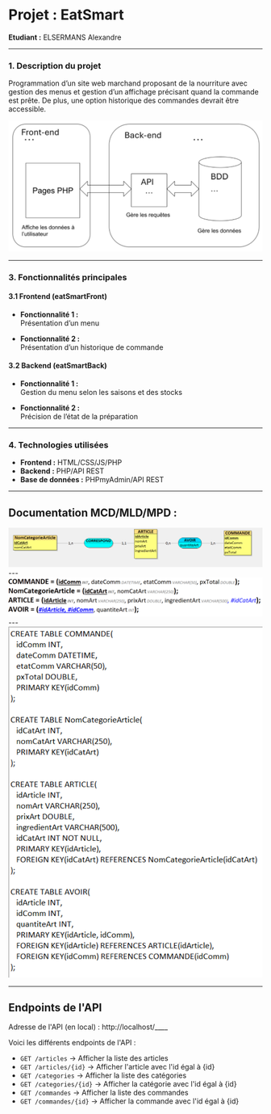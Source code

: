 # **Projet : EatSmart**

**Etudiant :** ELSERMANS Alexandre

---

### **1. Description du projet**

Programmation d’un site web marchand proposant de la nourriture avec gestion des menus et gestion d’un affichage précisant quand la commande est prête. De plus, une option historique des commandes devrait être accessible.

<img src="./assets/img/schema.PNG">

---

### **3. Fonctionnalités principales**

#### **3.1 Frontend (eatSmartFront)**

- **Fonctionnalité 1 :**  
  Présentation d’un menu
  
- **Fonctionnalité 2 :**  
  Présentation d’un historique de commande
  
#### **3.2 Backend (eatSmartBack)**

- **Fonctionnalité 1 :**  
  Gestion du menu selon les saisons et des stocks
  
- **Fonctionnalité 2 :**  
  Précision de l’état de la préparation

---

### **4. Technologies utilisées**

- **Frontend :** HTML/CSS/JS/PHP
- **Backend :** PHP/API REST
- **Base de données :** PHPmyAdmin/API REST

---

## Documentation MCD/MLD/MPD :

<img src="./assets/img/MCD.PNG">
---
<img src="./assets/img/MLD.PNG">
---
<img src="./assets/img/MPD.PNG">

---

## Endpoints de l'API

Adresse de l'API (en local) : http://localhost/____

Voici les différents endpoints de l'API : 
- `GET /articles` → Afficher la liste des articles
- `GET /articles/{id}` → Afficher l'article avec l'id égal à {id}
- `GET /categories` → Afficher la liste des catégories
- `GET /categories/{id}` → Afficher la catégorie avec l'id égal à {id}
- `GET /commandes` → Afficher la liste des commandes
- `GET /commandes/{id}` → Afficher la commande avec l'id égal à {id}

